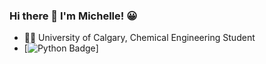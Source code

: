 ### Hi there 👋 I'm Michelle! :grinning:

- :woman_scientist: University of Calgary, Chemical Engineering Student
- [![Python Badge](https://img.shields.io/badge/Python-3776AB?style=for-the-badge&logo=python&logoColor=white)]
